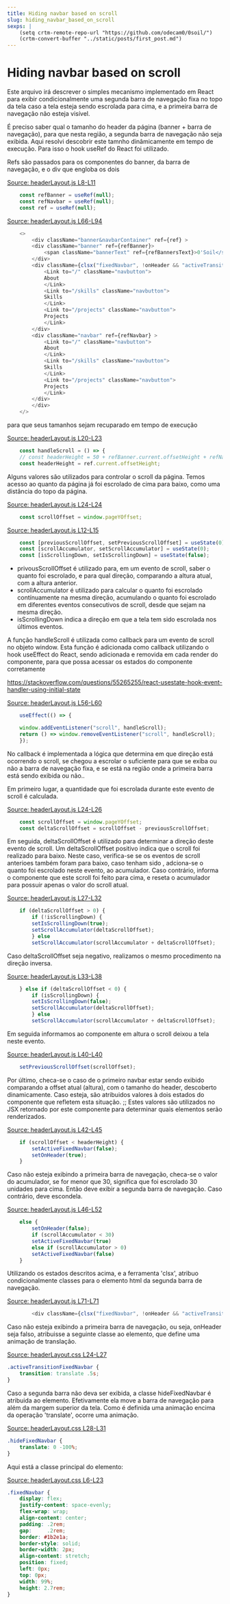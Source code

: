 ```yaml
---
title: Hiding navbar based on scroll
slug: hiding_navbar_based_on_scroll
sexps: |
    (setq crtm-remote-repo-url "https://github.com/odecam0/0soil/")
    (crtm-convert-buffer "../static/posts/first_post.md")
---
```


Hiding navbar based on scroll
=============================

Este arquivo irá descrever o simples mecanismo implementado em React para exibir condicionalmente
uma segunda barra de navegação fixa no topo da tela caso a tela esteja sendo escrolada para cima,
e a primeira barra de navegação não esteja visível.

É preciso saber qual o tamanho do header da página (banner + barra de navegação), para que nesta
região, a segunda barra de navegação não seja exibida.
Aqui resolvi descobrir este tamnho dinâmicamente em tempo de execução.
Para isso o hook useRef do React foi utilizado.

Refs são passados para os componentes do banner, da barra de navegação, e o div que engloba os dois

[Source: headerLayout.js L8-L11](https://github.com/odecam0/0soil/blob/936bb3117016762b32b3b464ad2d3a990ce35014/src/components/headerLayout.js#L8-L11)
``` js
    const refBanner = useRef(null);
    const refNavbar = useRef(null);
    const ref = useRef(null);

```

[Source: headerLayout.js L66-L94](https://github.com/odecam0/0soil/blob/936bb3117016762b32b3b464ad2d3a990ce35014/src/components/headerLayout.js#L66-L94)
``` js
	<>
	    <div className="banner&navbarContainer" ref={ref} >
		<div className="banner" ref={refBanner}>
		    <span className="bannerText" ref={refBannersText}>0'Soil</span>
		</div>
		<div className={clsx("fixedNavbar", !onHeader && "activeTransitionFixedNavbar", !activeFixedNavbar && "hideFixedNavbar")} >
		    <Link to="/" className="navbutton">
			About
		    </Link>
		    <Link to="/skills" className="navbutton">
			Skills
		    </Link>
		    <Link to="/projects" className="navbutton">
			Projects
		    </Link>
		</div>
		<div className="navbar" ref={refNavbar} >
		    <Link to="/" className="navbutton">
			About
		    </Link>
		    <Link to="/skills" className="navbutton">
			Skills
		    </Link>
		    <Link to="/projects" className="navbutton">
			Projects
		    </Link>
		</div>
	    </div>
	</>
```

para que seus tamanhos sejam recuparado em tempo de execução

[Source: headerLayout.js L20-L23](https://github.com/odecam0/0soil/blob/936bb3117016762b32b3b464ad2d3a990ce35014/src/components/headerLayout.js#L20-L23)
``` js
    const handleScroll = () => {
	// const headerHeight = 50 + refBanner.current.offsetHeight + refNavbar.current.offsetHeight;
	const headerHeight = ref.current.offsetHeight;

```




Alguns valores são utilizados para controlar o scroll da página.
Temos acesso ao quanto da página já foi escrolado de cima para baixo, como uma distância do topo
da página.

[Source: headerLayout.js L24-L24](https://github.com/odecam0/0soil/blob/936bb3117016762b32b3b464ad2d3a990ce35014/src/components/headerLayout.js#L24-L24)
``` js
	const scrollOffset = window.pageYOffset;
```

[Source: headerLayout.js L12-L15](https://github.com/odecam0/0soil/blob/936bb3117016762b32b3b464ad2d3a990ce35014/src/components/headerLayout.js#L12-L15)
``` js
    const [previousScrollOffset, setPreviousScrollOffset] = useState(0);
    const [scrollAccumulator, setScrollAccumulator] = useState(0);
    const [isScrollingDown, setIsScrollingDown] = useState(false);

```

- privousScrollOffset é utilizado para, em um evento de scroll, saber o quanto foi escrolado, e
  para qual direção, comparando a altura atual, com a altura anterior.
- scrollAccumulator é utilizado para calcular o quanto foi escrolado contínuamente na mesma
  direção, acumulando o quanto foi escrolado em diferentes eventos consecutivos de scroll,
  desde que sejam na mesma direção.
- isScrollingDown indica a direção em que a tela tem sido escrolada nos últimos eventos.

A função handleScroll é utilizada como callback para um evento de scroll no objeto window.
Esta função é adicionada como callback utilizando o hook useEffect do React, sendo adicionada
e removida em cada render do componente, para que possa acessar os estados do componente
corretamente

https://stackoverflow.com/questions/55265255/react-usestate-hook-event-handler-using-initial-state

[Source: headerLayout.js L56-L60](https://github.com/odecam0/0soil/blob/936bb3117016762b32b3b464ad2d3a990ce35014/src/components/headerLayout.js#L56-L60)
``` js
    useEffect(() => {

	window.addEventListener("scroll", handleScroll);
	return () => window.removeEventListener("scroll", handleScroll);
    });
```




No callback é implementada a lógica que determina em que direção está ocorrendo o scroll, se
chegou a escrolar o suficiente para que se exiba ou não a barra de navegação fixa, e se está
na região onde a primeira barra está sendo exibida ou não..

Em primeiro lugar, a quantidade que foi escrolada durante este evento de scroll é calculada.

[Source: headerLayout.js L24-L26](https://github.com/odecam0/0soil/blob/936bb3117016762b32b3b464ad2d3a990ce35014/src/components/headerLayout.js#L24-L26)
``` js
	const scrollOffset = window.pageYOffset;
	const deltaScrollOffset = scrollOffset - previousScrollOffset;

```

Em seguida, deltaScrollOffset é utilizado para determinar a direção deste evento de scroll.
Um deltaScrollOffset positivo indica que o scroll foi realizado para baixo.
Neste caso, verifica-se se os eventos de scroll anterioes também foram para baixo, caso tenham sido
, adciona-se o quanto foi escrolado neste evento, ao acumulador. Caso contrário, informa o componente
que este scroll foi feito para cima, e reseta o acumulador para possuir apenas o valor do scroll atual.

[Source: headerLayout.js L27-L32](https://github.com/odecam0/0soil/blob/936bb3117016762b32b3b464ad2d3a990ce35014/src/components/headerLayout.js#L27-L32)
``` js
	if (deltaScrollOffset > 0) {
	    if (!isScrollingDown) {
		setIsScrollingDown(true);
		setScrollAccumulator(deltaScrollOffset);
	    } else
		setScrollAccumulator(scrollAccumulator + deltaScrollOffset);
```

Caso deltaScrollOffset seja negativo, realizamos o mesmo procedimento na direção inversa.

[Source: headerLayout.js L33-L38](https://github.com/odecam0/0soil/blob/936bb3117016762b32b3b464ad2d3a990ce35014/src/components/headerLayout.js#L33-L38)
``` js
	} else if (deltaScrollOffset < 0) {
	    if (isScrollingDown) {
		setIsScrollingDown(false);
		setScrollAccumulator(deltaScrollOffset);
	    } else
		setScrollAccumulator(scrollAccumulator + deltaScrollOffset);
```

Em seguida informamos ao componente em altura o scroll deixou a tela neste evento.

[Source: headerLayout.js L40-L40](https://github.com/odecam0/0soil/blob/936bb3117016762b32b3b464ad2d3a990ce35014/src/components/headerLayout.js#L40-L40)
``` js
	setPreviousScrollOffset(scrollOffset);
```

Por último, checa-se o caso de o primeiro navbar estar sendo exibido comparando a offset atual
(altura), com o tamanho do header, descoberto dinamicamente. Caso esteja, são atribuidos valores
à dois estados do componente que refletem esta situação.
;;
Estes valores são utilizados no JSX retornado por este componente para determinar quais elementos
serão renderizados.

[Source: headerLayout.js L42-L45](https://github.com/odecam0/0soil/blob/936bb3117016762b32b3b464ad2d3a990ce35014/src/components/headerLayout.js#L42-L45)
``` js
	if (scrollOffset < headerHeight) {
	    setActiveFixedNavbar(false);
	    setOnHeader(true);
	}
```

Caso não esteja exibindo a primeira barra de navegação, checa-se o valor do acumulador, se for
menor que 30, significa que foi escrolado 30 unidades para cima. Então deve exibir a segunda
barra de navegação. Caso contrário, deve escondela.

[Source: headerLayout.js L46-L52](https://github.com/odecam0/0soil/blob/936bb3117016762b32b3b464ad2d3a990ce35014/src/components/headerLayout.js#L46-L52)
``` js
	else {
	    setOnHeader(false);
	    if (scrollAccumulator < 30)
		setActiveFixedNavbar(true)
	    else if (scrollAccumulator > 0)
		setActiveFixedNavbar(false)
	}
```




Utilizando os estados descritos acima, e a ferramenta 'clsx', atribuo condicionalmente classes
para o elemento html da segunda barra de navegação.

[Source: headerLayout.js L71-L71](https://github.com/odecam0/0soil/blob/936bb3117016762b32b3b464ad2d3a990ce35014/src/components/headerLayout.js#L71-L71)
``` js
		<div className={clsx("fixedNavbar", !onHeader && "activeTransitionFixedNavbar", !activeFixedNavbar && "hideFixedNavbar")} >
```

Caso não esteja exibindo a primeira barra de navegação, ou seja, onHeader seja falso,
atribuisse a seguinte classe ao elemento, que define uma animação de translação.

[Source: headerLayout.css L24-L27](https://github.com/odecam0/0soil/blob/936bb3117016762b32b3b464ad2d3a990ce35014/src/components/headerLayout.css#L24-L27)
``` css
.activeTransitionFixedNavbar {
    transition: translate .5s;
}

```

Caso a segunda barra não deva ser exibida, a classe hideFixedNavbar é atribuida ao elemento.
Efetivamente ela move a barra de navegação para além da margem superior da tela.
Como é definida uma animação encima da operação 'translate', ocorre uma animação.

[Source: headerLayout.css L28-L31](https://github.com/odecam0/0soil/blob/936bb3117016762b32b3b464ad2d3a990ce35014/src/components/headerLayout.css#L28-L31)
``` css
.hideFixedNavbar {
    translate: 0 -100%;
}

```

Aqui está a classe principal do elemento:

[Source: headerLayout.css L6-L23](https://github.com/odecam0/0soil/blob/936bb3117016762b32b3b464ad2d3a990ce35014/src/components/headerLayout.css#L6-L23)
``` css
.fixedNavbar {
    display: flex;
    justify-content: space-evenly;
    flex-wrap: wrap;
    align-content: center;
    padding: .2rem;
    gap:     .2rem;
    border: #1b2e1a;
    border-style: solid;
    border-width: 2px;
    align-content: stretch;
    position: fixed;
    left: 0px;
    top: 0px;
    width: 99%; 
    height: 2.7rem;
}

```

